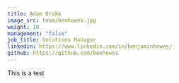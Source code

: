 ```yaml
---
title: Adam Drake
image_src: team/benhowes.jpg
weight: 10
management: "false"
job_title: Solutions Manager
linkedin: https://www.linkedin.com/in/benjaminhowes/
github: https://github.com/benhowes
---
```


This is a test 